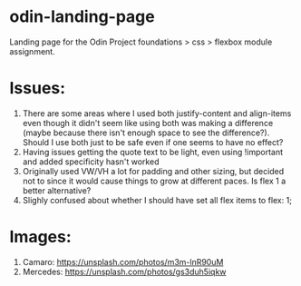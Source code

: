 # odin-landing-page
Landing page for the Odin Project foundations  > css > flexbox module assignment.

# Issues: 
1. There are some areas where I used both justify-content and align-items even though it didn't seem like using both was making a difference (maybe because there isn't enough space to see the difference?). Should I use both just to be safe even if one seems to have no effect?
2. Having issues getting the quote text to be light, even using !important and added specificity hasn't worked
3. Originally used VW/VH a lot for padding and other sizing, but decided not to since it would cause things to grow at different paces. Is flex 1 a better alternative?
4. Slighly confused about whether I should have set all flex items to flex: 1;

# Images: 
1. Camaro: https://unsplash.com/photos/m3m-lnR90uM
2. Mercedes: https://unsplash.com/photos/gs3duh5iqkw
